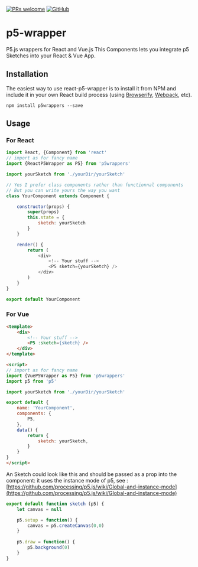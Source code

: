 <!-- [![GitHub tag (latest by date)](https://img.shields.io/github/v/tag/xLeDocteurx/p5wrappers)](https://www.npmjs.com/package/p5wrappers) -->
[![PRs welcome](https://img.shields.io/badge/PRs-welcome-ff69b4.svg)](https://github.com/xLeDocteurx/p5wrappers/pulls)
[![GitHub](https://img.shields.io/github/license/xLeDocteurx/p5wrappers)](https://github.com/xLeDocteurx/p5wrappers/pulls)

# p5-wrapper

P5.js wrappers for React and Vue.js 
This Components lets you integrate p5 Sketches into your React & Vue App.

## Installation

The easiest way to use react-p5-wrapper is to install it from NPM and include it in your own React build process (using [Browserify](http://browserify.org), [Webpack](http://webpack.github.io/), etc).

```
npm install p5wrappers --save
```


## Usage

### For React
```javascript
import React, {Component} from 'react'
// import as for fancy name
import {ReactP5Wrapper as P5} from 'p5wrappers'

import yourSketch from './yourDir/yourSketch'

// Yes I prefer class components rather than functionnal components
// But you can write yours the way you want
class YourComponent extends Component {

    constructor(props) {
        super(props)
        this.state = {
            sketch: yourSketch
        }
    }

    render() {
        return (
            <div>
                <!-- Your stuff -->
                <P5 sketch={yourSketch} />
            </div>
        )
    }
}

export default YourComponent
```

### For Vue
```html
<template>
    <div>
        <!-- Your stuff --> 
        <P5 :sketch={sketch} />
    </div>
</template>

<script>
// import as for fancy name
import {VueP5Wrapper as P5} from 'p5wrappers'
import p5 from 'p5'

import yourSketch from './yourDir/yourSketch'

export default {
    name: 'YourComponent',
    components: {
        P5,
    },
    data() {
        return {
            sketch: yourSketch,
        }
    }
}
</script>
```

An Sketch could look like this and should be passed as a prop into the component:
it uses the instance mode of p5, see : [https://github.com/processing/p5.js/wiki/Global-and-instance-mode](https://github.com/processing/p5.js/wiki/Global-and-instance-mode)
```javascript
export default function sketch (p5) {
    let canvas = null

    p5.setup = function() {
        canvas = p5.createCanvas(0,0)
    }
  
    p5.draw = function() {
        p5.background(0)
    }
}
```
